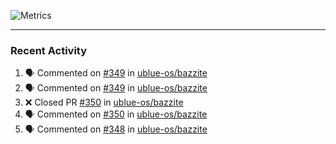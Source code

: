 ![Metrics](https://metrics.lecoq.io/KyleGospo?template=classic&base=header%2C%20activity%2C%20community%2C%20repositories%2C%20metadata&base.indepth=false&base.hireable=false&base.skip=false&config.timezone=America%2FLos_Angeles)

---
### Recent Activity
<!--START_SECTION:activity-->
1. 🗣 Commented on [#349](https://github.com/ublue-os/bazzite/issues/349#issuecomment-1732266151) in [ublue-os/bazzite](https://github.com/ublue-os/bazzite)
2. 🗣 Commented on [#349](https://github.com/ublue-os/bazzite/issues/349#issuecomment-1732232450) in [ublue-os/bazzite](https://github.com/ublue-os/bazzite)
3. ❌ Closed PR [#350](https://github.com/ublue-os/bazzite/pull/350) in [ublue-os/bazzite](https://github.com/ublue-os/bazzite)
4. 🗣 Commented on [#350](https://github.com/ublue-os/bazzite/pull/350#issuecomment-1732228370) in [ublue-os/bazzite](https://github.com/ublue-os/bazzite)
5. 🗣 Commented on [#348](https://github.com/ublue-os/bazzite/issues/348#issuecomment-1732146196) in [ublue-os/bazzite](https://github.com/ublue-os/bazzite)
<!--END_SECTION:activity-->

